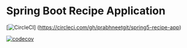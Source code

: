 # Spring Boot Recipe Application

[![CircleCI](https://circleci.com/gh/prabhneetgit/spring5-recipe-app.svg?style=svg)]
(https://circleci.com/gh/prabhneetgit/spring5-recipe-app)

[![codecov](https://codecov.io/gh/prabhneetgit/spring5-recipe-app/branch/master/graph/badge.svg)](https://codecov.io/gh/prabhneetgit/spring5-recipe-app)

